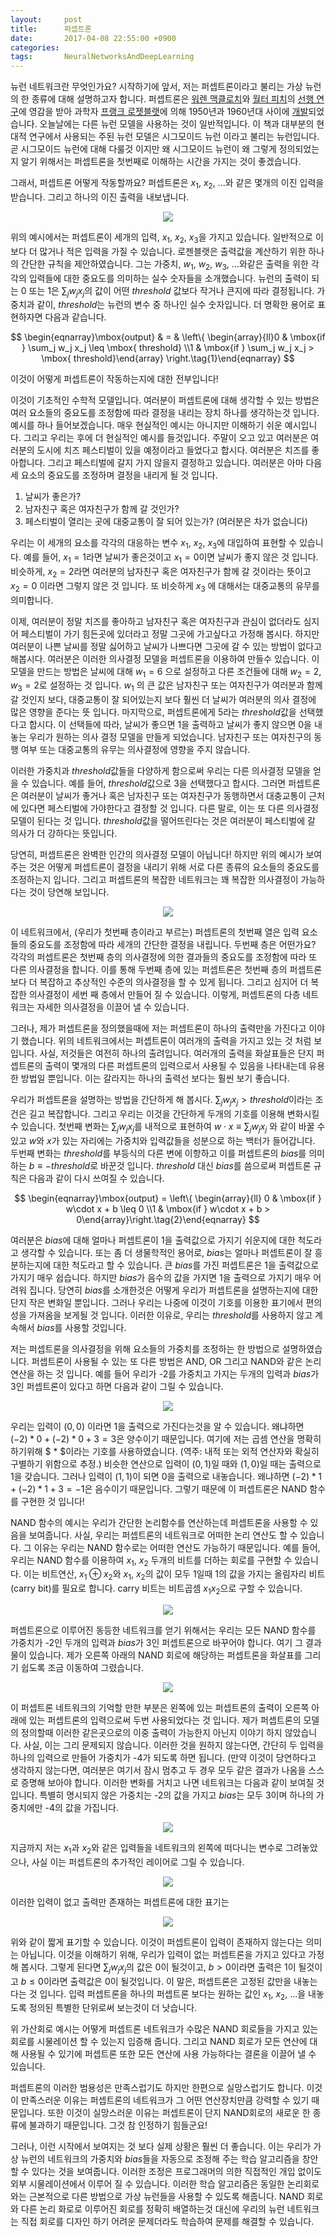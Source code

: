 ```yaml
---
layout:     post
title:      퍼셉트론
date:       2017-04-08 22:55:00 +0900
categories: 
tags:       NeuralNetworksAndDeepLearning
---
```


뉴런 네트워크란 무엇인가요? 시작하기에 앞서, 저는 퍼셉트론이라고 불리는 가상 뉴런의 한 종류에 대해 설명하고자 합니다. 퍼셉트론은 [워렌 맥클로치](http://en.wikipedia.org/wiki/Warren_McCulloch)와 [월터 피치](http://en.wikipedia.org/wiki/Walter_Pitts)의 [선행 연구](http://scholar.google.ca/scholar?cluster=4035975255085082870)에 영감을 받아 과학자 [프랭크 로젯블랫](http://en.wikipedia.org/wiki/Frank_Rosenblatt)에 의해 1950년과 1960년대 사이에 [개발](http://books.google.ca/books/about/Principles_of_neurodynamics.html?id=7FhRAAAAMAAJ)되었습니다. 오늘날에는 다른 뉴런 모델을 사용하는 것이 일반적입니다. 이 책과 대부분의 현대적 연구에서 사용되는 주된 뉴런 모델은 시그모이드 뉴런 이라고 불리는 뉴런입니다. 곧 시그모이드 뉴런에 대해 다룰것 이지만 왜 시그모이드 뉴런이 왜 그렇게 정의되었는지 알기 위해서는 퍼셉트론을 첫번째로 이해하는 시간을 가지는 것이 좋겠습니다.

그래서, 퍼셉트론 어떻게 작동할까요? 퍼셉트론은 $x_{1}$, $x_{2}$, ...와 같은 몇개의 이진 입력을 받습니다. 그리고 하나의 이진 출력을 내보냅니다.

<center><img src="/assets/neuralnet/tikz0.png"></center>

<!-- more -->

위의 예시에서는 퍼셉트론이 세개의 입력, $x_{1}$, $x_{2}$, $x_{3}$을 가지고 있습니다. 일반적으로 이보다 더 많거나 적은 입력을 가질 수 있습니다. 로젠블랫은 출력값을 계산하기 위한 하나의 간단한 규칙을 제안하였습니다. 그는 가중치, $w_{1}$, $w_{2}$, $w_{3}$, ...와같은 출력을 위한 각각의 입력들에 대한 중요도를 의미하는 실수 숫자들을 소개했습니다. 뉴런의 출력이 되는 0 또는 1은 $\sum_{j}w_{j}x_{j}$의 값이 어떤 $threshold$ 값보다 작거나 큰지에 따라 결정됩니다. 가중치과 같이, $threshold$는 뉴런의 변수 중 하나인 실수 숫자입니다. 더 명확한 용어로 표현하자면 다음과 같습니다.

$$
\begin{eqnarray}\mbox{output} & = & \left\{ \begin{array}{ll}0 & \mbox{if } \sum_j w_j x_j \leq \mbox{ threshold} \\1 & \mbox{if } \sum_j w_j x_j > \mbox{ threshold}\end{array} \right.\tag{1}\end{eqnarray}
$$

이것이 어떻게 퍼셉트론이 작동하는지에 대한 전부입니다!

이것이 기초적인 수학적 모델입니다. 여러분이 퍼셉트론에 대해 생각할 수 있는 방법은 여러 요소들의 중요도를 조정함에 따라 결정을 내리는 장치 하나를 생각하는것 입니다. 예시를 하나 들어보겠습니다. 매우 현실적인 예시는 아니지만 이해하기 쉬운 예시입니다. 그리고 우리는 후에 더 현실적인 예시를 들것입니다. 주말이 오고 있고 여러분은 여러분의 도시에 치즈 페스티벌이 있을 예정이라고 들었다고 합시다. 여러분은 치즈를 좋아합니다. 그리고 페스티벌에 갈지 가지 않을지 결정하고 있습니다. 여러분은 아마 다음 세 요소의 중요도를 조정하며 결정을 내리게 될 것 입니다.

1. 날씨가 좋은가?
2. 남자친구 혹은 여자친구가 함께 갈 것인가?
3. 페스티벌이 열리는 곳에 대중교통이 잘 되어 있는가? (여러분은 차가 없습니다)

우리는 이 세개의 요소를 각각의 대응하는 변수 $x_{1}$, $x_{2}$, $x_{3}$에 대입하여 표현할 수 있습니다. 예를 들어, $x_{1}=1$라면 날씨가 좋은것이고 $x_{1}=0$이면 날씨가 좋지 않은 것 입니다. 비슷하게, $x_{2}=2$라면 여러분의 남자친구 혹은 여자친구가 함께 갈 것이라는 뜻이고 $x_{2}=0$ 이라면 그렇지 않은 것 입니다. 또 비슷하게 $x_{3}$ 에 대해서는 대중교통의 유무를 의미합니다.

이제, 여러분이 정말 치즈를 좋아하고 남자친구 혹은 여자친구과 관심이 없더라도 심지어 페스티벌이 가기 힘든곳에 있더라고 정말 그곳에 가고싶다고 가정해 봅시다. 하지만 여러분이 나쁜 날씨를 정말 싫어하고 날씨가 나쁘다면 그곳에 갈 수 있는 방법이 없다고 해봅시다. 여러분은 이러한 의사결정 모델을 퍼셉트론을 이용하여 만들수 있습니다. 이 모델을 만드는 방법은 날씨에 대해 $w_{1}=6$ 으로 설정하고 다른 조건들에 대해 $w_{2}=2$, $w_{3}=2$로 설정하는 것 입니다. $w_{1}$ 의 큰 값은 남자친구 또는 여자친구가 여러분과 함께 갈 것인지 보다, 대중교통이 잘 되어있는지 보다 훨씬 더 날씨가 여러분의 의사 결정에 많은 영향을 준다는 뜻 입니다. 마지막으로, 퍼셉트론에게 $5$라는 $threshold$값을 선택했다고 합시다. 이 선택들에 따라, 날씨가 좋으면 1을 출력하고 날씨가 좋지 않으면 0을 내놓는 우리가 원하는 의사 결정 모델을 만들게 되었습니다. 남자친구 또는 여자친구의 동행 여부 또는 대중교통의 유무는 의사결정에 영향을 주지 않습니다.

이러한 가중치과 $threshold$값들을 다양하게 함으로써 우리는 다른 의사결정 모델을 얻을 수 있습니다. 예를 들어, $threshold$값으로 3을 선택했다고 합시다. 그러면 퍼셉트론은 여러분이 날씨가 좋거나 혹은 남자친구 또는 여자친구가 동행하면서 대충교통이 근처에 있다면 페스티벌에 가야한다고 결정할 것 입니다. 다른 말로, 이는 또 다른 의사결정 모델이 된다는 것 입니다. $threshold$값을 떨어뜨린다는 것은 여러분이 페스티벌에 갈 의사가 더 강하다는 뜻입니다.

당연히, 퍼셉트론은 완벽한 인간의 의사결정 모델이 아닙니다! 하지만 위의 예시가 보여주는 것은 어떻게 퍼셉트론이 결정을 내리기 위해 서로 다른 종류의 요소들의 중요도를 조정하는지 입니다. 그리고 퍼셉트론의 복잡한 네트워크는 꽤 복잡한 의사결정이 가능하다는 것이 당연해 보입니다.

<center><img src="/assets/neuralnet/tikz1.png"></center>

이 네트워크에서, (우리가 첫번째 층이라고 부르는) 퍼셉트론의 첫번째 열은 입력 요소들의 중요도를 조정함에 따라 세개의 간단한 결정을 내립니다. 두번째 층은 어떤가요? 각각의 퍼셉트론은 첫번째 층의 의사결정에 의한 결과들의 중요도를 조정함에 따라 또 다른 의사결정을 합니다. 이를 통해 두번째 층에 있는 퍼셉트론은 첫번째 층의 퍼셉트론 보다 더 복잡하고 추상적인 수준의 의사결정을 할 수 있게 됩니다. 그리고 심지어 더 복잡한 의사결정이 세번 째 층에서 만들어 질 수 있습니다. 이렇게, 퍼셉트론의 다층 네트워크는 자세한 의사결정을 이끌어 낼 수 있습니다.

그러나, 제가 퍼셉트론을 정의했을때에 저는 퍼셉트론이 하나의 출력만을 가진다고 이야기 했습니다. 위의 네트워크에서는 퍼셉트론이 여러개의 출력을 가지고 있는 것 처럼 보입니다. 사실, 저것들은 여전히 하나의 출려입니다. 여러개의 출력을 화살표들은 단지 퍼셉트론의 출력이 몇개의 다른 퍼셉트론의 입력으로서 사용될 수 있음을 나타내는데 유용한 방법일 뿐입니다. 이는 갈라지는 하나의 출력선 보다는 훨씬 보기 좋습니다.

우리가 퍼셉트론을 설명하는 방법을 간단하게 해 봅시다. $\sum_{j}w_{j}x_{j}>threshold$이라는 조건은 길고 복잡합니다. 그리고 우리는 이것을 간단하게 두개의 기호를 이용해 변화시킬 수 있습니다. 첫번째 변화는 $\sum_{j}w_{j}x_{j}$를 내적으로 표현하여 $w\cdot x\equiv \sum_{j}w_{j}x_{j}$ 와 같이 바꿀 수 있고 $w$와 $x$가 있는 자리에는 가중치와 입력값들을 성분으로 하는 백터가 들어갑니다. 두번째 변화는 $threshold$를 부등식의 다른 변에 이항하고 이를 퍼셉트론의 $bias$를 의미하는 $b\equiv -threshold$로 바꾼것 입니다. $threshold$ 대신 $bias$를 씀으로써 퍼셉트론 규칙은 다음과 같이 다시 쓰여질 수 있습니다.

$$
\begin{eqnarray}\mbox{output} = \left\{ \begin{array}{ll} 0 & \mbox{if } w\cdot x + b \leq 0 \\1 & \mbox{if } w\cdot x + b > 0\end{array}\right.\tag{2}\end{eqnarray}
$$

여러분은 $bias$에 대해 얼마나 퍼셉트론이 1을 출력값으로 가지기 쉬운지에 대한 척도라고 생각할 수 있습니다. 또는 좀 더 생물학적인 용어로, $bias$는 얼마나 퍼셉트론이 잘 흥분하는지에 대한 척도라고 할 수 있습니다. 큰 $bias$를 가진 퍼셉트론은 1을 출력값으로 가지기 매우 쉽습니다. 하지만 $bias$가 음수의 값을 가지면 1을 출력으로 가지기 매우 어려워 집니다. 당연히 $bias$를 소개한것은 어떻게 우리가 퍼셉트론을 설명하는지에 대한 단지 작은 변화일 뿐입니다. 그러나 우리는 나중에 이것이 기호를 이용한 표기에서 편의성을 가져옴을 보게될 것 입니다. 이러한 이유로, 우리는 $threshold$를 사용하지 않고 계속해서 $bias$를 사용할 것입니다.

저는 퍼셉트론을 의사결정을 위해 요소들의 가중치를 조정하는 한 방법으로 설명하였습니다. 퍼셉트론이 사용될 수 있는 또 다른 방법은 AND, OR 그리고 NAND와 같은 논리 연산을 하는 것 입니다. 예를 들어 우리가 -2를 가중치고 가지는 두개의 입력과 $bias$가 3인 퍼셉트론이 있다고 하면 다음과 같이 그릴 수 있습니다.

<center><img src="/assets/neuralnet/tikz2.png"></center>

우리는 입력이 $(0, 0)$ 이라면 1을 출력으로 가진다는것을 알 수 있습니다. 왜냐하면 $(-2) * 0 + (-2) * 0 + 3 = 3$은 양수이기 때문입니다. 여기에 저는 곱셈 연산을 명확히 하기위해 $ * $이라는 기호를 사용하였습니다. (역주: 내적 또는 외적 연산자와 확실히 구별하기 위함으로 추정.) 비슷한 연산으로 입력이 $(0, 1)$일 때와 $(1, 0)$일 때는 출력으로 1을 갖습니다. 그러나 입력이 $(1, 1)$이 되면 0을 출력으로 내놓습니다. 왜냐하면 $(-2) * 1 + (-2) * 1 + 3 = -1$은 음수이기 때문입니다. 그렇기 때문에 이 퍼셉트론은 NAND 함수를 구현한 것 입니다!

NAND 함수의 예시는 우리가 간단한 논리함수를 연산하는데 퍼셉트론을 사용할 수 있음을 보여줍니다. 사실, 우리는 퍼셉트론의 네트워크로 어떠한 논리 연산도 할 수 있습니다. 그 이유는 우리는 NAND 함수로는 어떠한 연산도 가능하기 때문입니다. 예를 들어, 우리는 NAND 함수를 이용하여 $x_{1}$, $x_{2}$ 두개의 비트를 더하는 회로를 구현할 수 있습니다. 이는 비트연산, $x_{1}\oplus x_{2}$와 $x_{1}$, $x_{2}$의 값이 모두 1일때 1의 값을 가지는 올림자리 비트(carry bit)를 필요로 합니다. carry 비트는 비트곱셈 $x_{1}x_{2}$으로 구할 수 있습니다.

<center><img src="/assets/neuralnet/tikz3.png"></center>

퍼셉트론으로 이루어진 동등한 네트워크를 얻기 위해서는 우리는 모든 NAND 함수를 가중치가 -2인 두개의 입력과 $bias$가 3인 퍼셉트론으로 바꾸어야 합니다. 여기 그 결과물이 있습니다. 제가 오른쪽 아래의 NAND 회로에 해당하는 퍼셉트론을 화살표를 그리기 쉽도록 조금 이동하여 그렸습니다.

<center><img src="/assets/neuralnet/tikz4.png"></center>

이 퍼셉트론 네트워크의 기억할 만한 부분은 왼쪽에 있는 퍼셉트론의 출력이 오른쪽 아래에 있는 퍼셉트론의 입력으로써 두번 사용되었다는 것 입니다. 제가 퍼셉트론의 모델의 정의할때 이러한 같은곳으로의 이중 출력이 가능한지 아닌지 이야기 하지 않았습니다. 사실, 이는 그리 문제되지 않습니다. 이러한 것을 원하지 않는다면, 간단히 두 입력을 하나의 입력으로 만들어 가중치가 -4가 되도록 하면 됩니다. (만약 이것이 당연하다고 생각하지 않는다면, 여러분은 여기서 잠시 멈추고 두 경우 모두 같은 결과가 나옴을 스스로 증명해 보아야 합니다. 이러한 변화를 거치고 나면 네트워크는 다음과 같이 보여질 것 입니다. 특별히 명시되지 않은 가중치는 -2의 값을 가지고 $bias$는 모두 3이며 하나의 가중치에만 -4의 값을 가집니다.

<center><img src="/assets/neuralnet/tikz5.png"></center>

지금까지 저는 $x_{1}$과 $x_{2}$와 같은 입력들을 네트워크의 왼쪽에 떠다니는 변수로 그려놓았으나, 사실 이는 퍼셉트론의 추가적인 레이어로 그릴 수 있습니다.

<center><img src="/assets/neuralnet/tikz6.png"></center>

이러한 입력이 없고 출력만 존재하는 퍼셉트론에 대한 표기는

<center><img src="/assets/neuralnet/tikz7.png"></center>

위와 같이 짧게 표기할 수 있습니다. 이것이 퍼셉트론이 입력이 존재하지 않는다는 의미는 아닙니다. 이것을 이해하기 위해, 우리가 입력이 없는 퍼셉트론을 가지고 있다고 가정해 봅시다. 그렇게 된다면 $\sum_{j}w_{j}x_{j}$의 값은 0이 될것이고, $b>0$이라면 출력은 1이 될것이고 $b\leq 0$이라면 출력값은 0이 될것입니다. 이 말은, 퍼셉트론은 고정된 값만을 내놓는다는 것 입니다. 입력 퍼셉트론을 하나의 퍼셉트론 보다는 원하는 값인 $x_{1}$, $x_{2}$, ...을 내놓도록 정의된 특별한 단위로써 보는것이 더 낫습니다.

위 가산회로 예시는 어떻게 퍼셉트론 네트워크가 수많은 NAND 회로들을 가지고 있는 회로를 시물레이션 할 수 있는지 입증해 줍니다. 그리고 NAND 회로가 모든 연산에 대해 사용될 수 있기에 퍼셉트론 또한 모든 연산에 사용 가능하다는 결론을 이끌어 낼 수 있습니다.

퍼셉트론의 이러한 범용성은 만족스럽기도 하지만 한편으로 실망스럽기도 합니다. 이것이 만족스러운 이유는 퍼셉트론의 네트워크가 그 어떤 연산장치만큼 강력할 수 있기 때문입니다. 또한 이것이 실망스러운 이유는 퍼셉트론이 단지 NAND회로의 새로운 한 종류에 불과하기 때문입니다. 그것 참 인정하기 힘들군요!

그러나, 이런 시작에서 보여지는 것 보다 실제 상황은 훨씬 더 좋습니다. 이는 우리가 가상 뉴런의 네트워크의 가중치와 $bias$들을 자동으로 조정해 주는 학습 알고리즘을 창안할 수 있다는 것을 보여줍니다. 이러한 조정은 프로그래머의 의한 직접적인 개입 없이도 외부 시물레이션에서 이루어 질 수 있습니다. 이러한 학습 알고리즘은 동일한 논리회로와는 근본적으로 다른 방법으로 가상 뉴런들을 사용할 수 있도록 해줍니다. NAND 회로와 다른 논리 화로로 이루어진 회로를 정확히 배열하는것 대신에 우리의 뉴런 네트워크는 직접 회로를 디자인 하기 어려운 문제더라도 학습하여 문제를 해결할 수 있습니다.